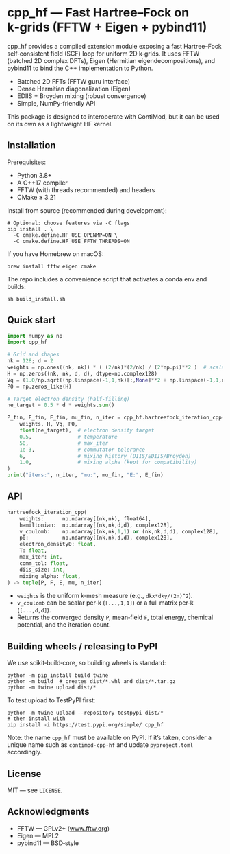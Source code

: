 # cpp_hf — Fast Hartree–Fock on k‑grids (FFTW + Eigen + pybind11)

cpp_hf provides a compiled extension module exposing a fast Hartree–Fock
self‑consistent field (SCF) loop for uniform 2D k‑grids. It uses
FFTW (batched 2D complex DFTs), Eigen (Hermitian eigendecompositions), and
pybind11 to bind the C++ implementation to Python.

- Batched 2D FFTs (FFTW guru interface)
- Dense Hermitian diagonalization (Eigen)
- EDIIS + Broyden mixing (robust convergence)
- Simple, NumPy‑friendly API

This package is designed to interoperate with ContiMod, but it can be used on
its own as a lightweight HF kernel.

## Installation

Prerequisites:
- Python 3.8+
- A C++17 compiler
- FFTW (with threads recommended) and headers
- CMake ≥ 3.21

Install from source (recommended during development):

```
# Optional: choose features via -C flags
pip install . \
  -C cmake.define.HF_USE_OPENMP=ON \
  -C cmake.define.HF_USE_FFTW_THREADS=ON
```

If you have Homebrew on macOS:
```
brew install fftw eigen cmake
```

The repo includes a convenience script that activates a conda env and builds:
```
sh build_install.sh
```

## Quick start

```python
import numpy as np
import cpp_hf

# Grid and shapes
nk = 128; d = 2
weights = np.ones((nk, nk)) * ( (2/nk)*(2/nk) / (2*np.pi)**2 )  # scalar mesh measure
H = np.zeros((nk, nk, d, d), dtype=np.complex128)
Vq = (1.0/np.sqrt((np.linspace(-1,1,nk)[:,None]**2 + np.linspace(-1,1,nk)[None,:]**2) + 0.1)).astype(np.complex128)[...,None,None]
P0 = np.zeros_like(H)

# Target electron density (half‑filling)
ne_target = 0.5 * d * weights.sum()

P_fin, F_fin, E_fin, mu_fin, n_iter = cpp_hf.hartreefock_iteration_cpp(
    weights, H, Vq, P0,
    float(ne_target),  # electron density target
    0.5,               # temperature
    50,                # max_iter
    1e-3,              # commutator tolerance
    6,                 # mixing history (DIIS/EDIIS/Broyden)
    1.0,               # mixing alpha (kept for compatibility)
)
print("iters:", n_iter, "mu:", mu_fin, "E:", E_fin)
```

## API

```python
hartreefock_iteration_cpp(
    weights:      np.ndarray[(nk,nk), float64],
    hamiltonian:  np.ndarray[(nk,nk,d,d), complex128],
    v_coulomb:    np.ndarray[(nk,nk,1,1) or (nk,nk,d,d), complex128],
    p0:           np.ndarray[(nk,nk,d,d), complex128],
    electron_density0: float,
    T: float,
    max_iter: int,
    comm_tol: float,
    diis_size: int,
    mixing_alpha: float,
) -> tuple[P, F, E, mu, n_iter]
```

- `weights` is the uniform k‑mesh measure (e.g., `dkx*dky/(2π)^2`).
- `v_coulomb` can be scalar per‑k (`[...,1,1]`) or a full matrix per‑k (`[...,d,d]`).
- Returns the converged density `P`, mean‑field `F`, total energy, chemical
  potential, and the iteration count.

## Building wheels / releasing to PyPI

We use scikit‑build‑core, so building wheels is standard:

```
python -m pip install build twine
python -m build  # creates dist/*.whl and dist/*.tar.gz
python -m twine upload dist/*
```

To test upload to TestPyPI first:
```
python -m twine upload --repository testpypi dist/*
# then install with
pip install -i https://test.pypi.org/simple/ cpp_hf
```

Note: the name `cpp_hf` must be available on PyPI. If it’s taken, consider a
unique name such as `contimod-cpp-hf` and update `pyproject.toml` accordingly.

## License

MIT — see `LICENSE`.

## Acknowledgments

- FFTW — GPLv2+ (www.fftw.org)
- Eigen — MPL2
- pybind11 — BSD‑style
